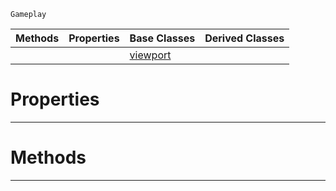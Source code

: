 `Gameplay`

|Methods|Properties|Base Classes|Derived Classes|
|---|---|---|---|
| | |[viewport](https://github.com/ZilchEngine/ZilchDocs/blob/master/code_reference/class_reference/viewport.md)| |


 #  Properties


---  
 #  Methods


---  
 

 